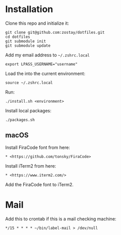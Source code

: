 # Installation

Clone this repo and initialize it:

    git clone git@github.com:zostay/dotfiles.git
    cd dotfiles
    git submodule init
    git submodule update

Add my email address to `~/.zshrc.local`

    export LPASS_USERNAME="username"

Load the into the current environment:

    source ~/.zshrc.local

Run:

    ./install.sh <environment>

Install local packages:

    ./packages.sh

## macOS

Install FiraCode font from here:

    * <https://github.com/tonsky/FiraCode>

Install iTerm2 from here:

    * <https://www.iterm2.com/>

Add the FiraCode font to iTerm2.

# Mail

Add this to crontab if this is a mail checking machine:

    */15 * * * * ~/bin/label-mail > /dev/null
